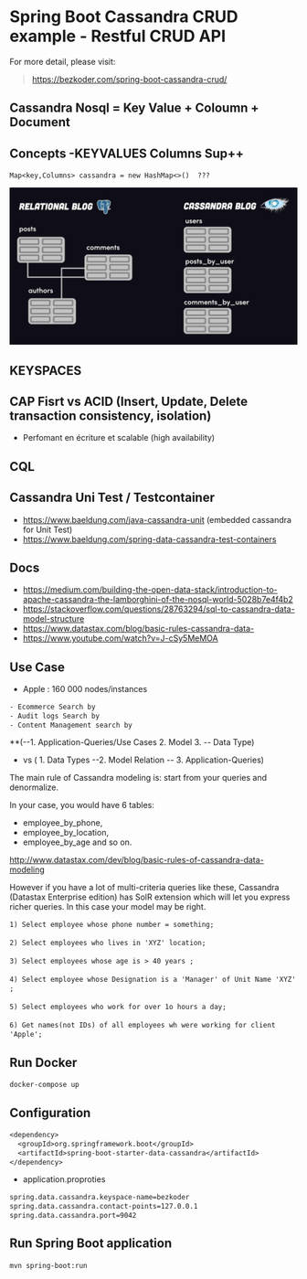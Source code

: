 # Spring Boot Cassandra CRUD example - Restful CRUD API

For more detail, please visit:
>  https://bezkoder.com/spring-boot-cassandra-crud/

##  Cassandra  Nosql = Key Value + Coloumn + Document

## Concepts -KEYVALUES Columns Sup++
```
Map<key,Columns> cassandra = new HashMap<>()  ???

```

![Cassandra vs SQL ](https://github.com/sanogotech/spring-boot-data-cassandra/blob/master/docsCassandra/images/sqlvsCassandra.jpg)

## KEYSPACES

##  CAP Fisrt vs ACID (Insert, Update, Delete transaction consistency, isolation)
* Perfomant en écriture et scalable (high availability)

##  CQL


## Cassandra Uni Test /  Testcontainer

- https://www.baeldung.com/java-cassandra-unit  (embedded cassandra for Unit Test)
- https://www.baeldung.com/spring-data-cassandra-test-containers


##  Docs
-  https://medium.com/building-the-open-data-stack/introduction-to-apache-cassandra-the-lamborghini-of-the-nosql-world-5028b7e4f4b2
- https://stackoverflow.com/questions/28763294/sql-to-cassandra-data-model-structure
- https://www.datastax.com/blog/basic-rules-cassandra-data-
- https://www.youtube.com/watch?v=J-cSy5MeMOA

## Use Case
 * Apple  : 160 000 nodes/instances
 
```
- Ecommerce Search by
- Audit logs Search by
- Content Management search by

```

**(--1. Application-Queries/Use Cases 2. Model  3. -- Data Type)   
- vs  ( 1. Data Types --2. Model Relation -- 3. Application-Queries)

The main rule of Cassandra modeling is: start from your queries and denormalize. 

In your case, you would have 6 tables:
* employee_by_phone,
*  employee_by_location, 
*  employee_by_age and so on.

http://www.datastax.com/dev/blog/basic-rules-of-cassandra-data-modeling

However if you have a lot of multi-criteria queries like these, Cassandra (Datastax Enterprise edition) has SolR extension which will let you express richer queries. In this case your model may be right.

```
1) Select employee whose phone number = something;

2) Select employees who lives in 'XYZ' location;

3) Select employees whose age is > 40 years ;

4) Select employee whose Designation is a 'Manager' of Unit Name 'XYZ' ;

5) Select employees who work for over 1o hours a day;

6) Get names(not IDs) of all employees wh were working for client 'Apple';

```
##  Run Docker

```
docker-compose up
```

## Configuration 

```
<dependency>
  <groupId>org.springframework.boot</groupId>
  <artifactId>spring-boot-starter-data-cassandra</artifactId>
</dependency>

 ```
 * application.proproties
 ```
spring.data.cassandra.keyspace-name=bezkoder
spring.data.cassandra.contact-points=127.0.0.1
spring.data.cassandra.port=9042
```
## Run Spring Boot application
```
mvn spring-boot:run
```
